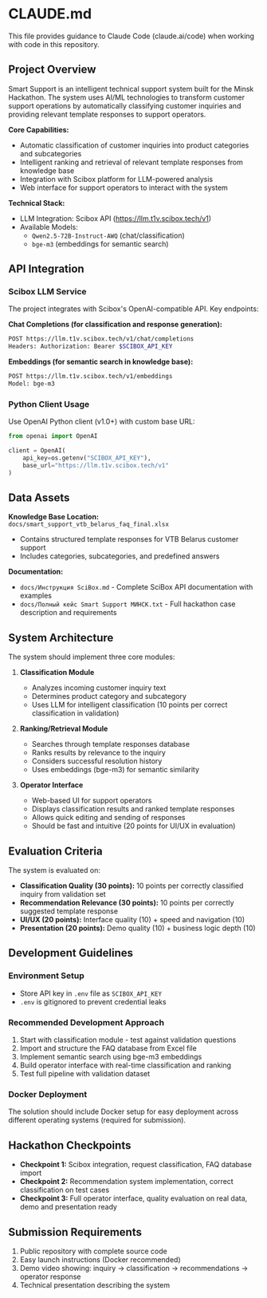 # CLAUDE.md

This file provides guidance to Claude Code (claude.ai/code) when working with code in this repository.

## Project Overview

Smart Support is an intelligent technical support system built for the Minsk Hackathon. The system uses AI/ML technologies to transform customer support operations by automatically classifying customer inquiries and providing relevant template responses to support operators.

**Core Capabilities:**
- Automatic classification of customer inquiries into product categories and subcategories
- Intelligent ranking and retrieval of relevant template responses from knowledge base
- Integration with Scibox platform for LLM-powered analysis
- Web interface for support operators to interact with the system

**Technical Stack:**
- LLM Integration: Scibox API (https://llm.t1v.scibox.tech/v1)
- Available Models:
  - `Qwen2.5-72B-Instruct-AWQ` (chat/classification)
  - `bge-m3` (embeddings for semantic search)

## API Integration

### Scibox LLM Service
The project integrates with Scibox's OpenAI-compatible API. Key endpoints:

**Chat Completions (for classification and response generation):**
```bash
POST https://llm.t1v.scibox.tech/v1/chat/completions
Headers: Authorization: Bearer $SCIBOX_API_KEY
```

**Embeddings (for semantic search in knowledge base):**
```bash
POST https://llm.t1v.scibox.tech/v1/embeddings
Model: bge-m3
```

### Python Client Usage
Use OpenAI Python client (v1.0+) with custom base URL:
```python
from openai import OpenAI

client = OpenAI(
    api_key=os.getenv("SCIBOX_API_KEY"),
    base_url="https://llm.t1v.scibox.tech/v1"
)
```

## Data Assets

**Knowledge Base Location:** `docs/smart_support_vtb_belarus_faq_final.xlsx`
- Contains structured template responses for VTB Belarus customer support
- Includes categories, subcategories, and predefined answers

**Documentation:**
- `docs/Инструкция SciBox.md` - Complete SciBox API documentation with examples
- `docs/Полный кейс Smart Support МИНСК.txt` - Full hackathon case description and requirements

## System Architecture

The system should implement three core modules:

1. **Classification Module**
   - Analyzes incoming customer inquiry text
   - Determines product category and subcategory
   - Uses LLM for intelligent classification (10 points per correct classification in validation)

2. **Ranking/Retrieval Module**
   - Searches through template responses database
   - Ranks results by relevance to the inquiry
   - Considers successful resolution history
   - Uses embeddings (bge-m3) for semantic similarity

3. **Operator Interface**
   - Web-based UI for support operators
   - Displays classification results and ranked template responses
   - Allows quick editing and sending of responses
   - Should be fast and intuitive (20 points for UI/UX in evaluation)

## Evaluation Criteria

The system is evaluated on:
- **Classification Quality (30 points):** 10 points per correctly classified inquiry from validation set
- **Recommendation Relevance (30 points):** 10 points per correctly suggested template response
- **UI/UX (20 points):** Interface quality (10) + speed and navigation (10)
- **Presentation (20 points):** Demo quality (10) + business logic depth (10)

## Development Guidelines

### Environment Setup
- Store API key in `.env` file as `SCIBOX_API_KEY`
- `.env` is gitignored to prevent credential leaks

### Recommended Development Approach
1. Start with classification module - test against validation questions
2. Import and structure the FAQ database from Excel file
3. Implement semantic search using bge-m3 embeddings
4. Build operator interface with real-time classification and ranking
5. Test full pipeline with validation dataset

### Docker Deployment
The solution should include Docker setup for easy deployment across different operating systems (required for submission).

## Hackathon Checkpoints

- **Checkpoint 1:** Scibox integration, request classification, FAQ database import
- **Checkpoint 2:** Recommendation system implementation, correct classification on test cases
- **Checkpoint 3:** Full operator interface, quality evaluation on real data, demo and presentation ready

## Submission Requirements

1. Public repository with complete source code
2. Easy launch instructions (Docker recommended)
3. Demo video showing: inquiry → classification → recommendations → operator response
4. Technical presentation describing the system
